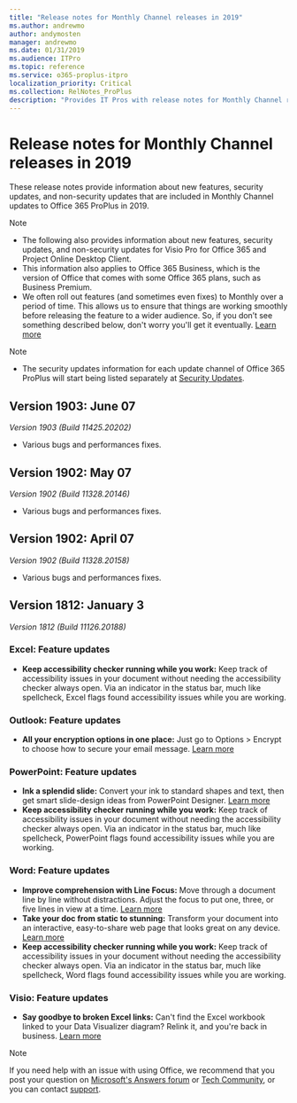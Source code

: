 ```yaml
---
title: "Release notes for Monthly Channel releases in 2019"
ms.author: andrewmo
author: andymosten
manager: andrewmo
ms.date: 01/31/2019
ms.audience: ITPro
ms.topic: reference
ms.service: o365-proplus-itpro
localization_priority: Critical
ms.collection: RelNotes_ProPlus
description: "Provides IT Pros with release notes for Monthly Channel releases for Office 365 ProPlus in 2019"
---
```


# Release notes for Monthly Channel releases in 2019

These release notes provide information about new features, security updates, and non-security updates that are included in Monthly Channel updates to Office 365 ProPlus in 2019.
 
 > [!NOTE]
> - The following also provides information about new features, security updates, and non-security updates for Visio Pro for Office 365 and Project Online Desktop Client.
> - This information also applies to Office 365 Business, which is the version of Office that comes with some Office 365 plans, such as Business Premium.
> - We often roll out features (and sometimes even fixes) to Monthly over a period of time. This allows us to ensure that things are working smoothly before releasing the feature to a wider audience. So, if you don’t see something described below, don't worry you'll get it eventually. [Learn more](https://support.office.com/en-us/article/when-do-i-get-the-newest-features-in-for-office-365-da36192c-58b9-4bc9-8d51-bb6eed468516?ui=en-US&rs=en-US&ad=US)

 > [!NOTE]
> - The security updates information for each update channel of Office 365 ProPlus will start being listed separately at [Security Updates](office365-proplus-security-updates.md). 

## Version 1903: June 07
*Version 1903 (Build 11425.20202)*
* Various bugs and performances fixes.

## Version 1902: May 07
*Version 1902 (Build 11328.20146)*
* Various bugs and performances fixes.

## Version 1902: April 07
*Version 1902 (Build 11328.20158)*
* Various bugs and performances fixes.

## Version 1812: January 3
*Version 1812 (Build 11126.20188)* 

### Excel: Feature updates

- **Keep accessibility checker running while you work:** Keep track of accessibility issues in your document without needing the accessibility checker always open. Via an indicator in the status bar, much like spellcheck, Excel flags found accessibility issues while you are working. 

### Outlook: Feature updates

- **All your encryption options in one place:** Just go to Options > Encrypt to choose how to secure your email message. [Learn more](https://support.office.com/article/373339cb-bf1a-4509-b296-802a39d801dc)


### PowerPoint: Feature updates

- **Ink a splendid slide:** Convert your ink to standard shapes and text, then get smart slide-design ideas from PowerPoint Designer. [Learn more](https://support.office.com/article/53c77d7b-dc40-45c2-b684-81415eac0617)
- **Keep accessibility checker running while you work:** Keep track of accessibility issues in your document without needing the accessibility checker always open. Via an indicator in the status bar, much like spellcheck, PowerPoint flags found accessibility issues while you are working. 

### Word: Feature updates

- **Improve comprehension with Line Focus:** Move through a document line by line without distractions. Adjust the focus to put one, three, or five lines in view at a time. [Learn more](https://support.office.com/article/a857949f-c91e-4c97-977c-a4efcaf9b3c1)
- **Take your doc from static to stunning:** Transform your document into an interactive, easy-to-share web page that looks great on any device. [Learn more](https://support.office.com/article/65912b2d-8b81-41e1-ac52-c20a65ce8ecf)
- **Keep accessibility checker running while you work:** Keep track of accessibility issues in your document without needing the accessibility checker always open. Via an indicator in the status bar, much like spellcheck, Word flags found accessibility issues while you are working. 

### Visio: Feature updates

- **Say goodbye to broken Excel links:** Can't find the Excel workbook linked to your Data Visualizer diagram? Relink it, and you're back in business. [Learn more](https://support.office.com/article/17211b46-d144-4ca2-9ea7-b0f48f0ae0a6)



> [!NOTE]
> If you need help with an issue with using Office, we recommend that you post your question on [Microsoft's Answers forum](https://answers.microsoft.com/) or [Tech Community](https://techcommunity.microsoft.com/), or you can contact [support](https://support.microsoft.com/contactus).
